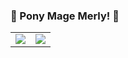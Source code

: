 ### 🦄 Pony Mage Merly! 🦄

<table>
  <tr>
    <td>
      <img src=https://github-readme-stats.vercel.app/api?username=AuruTus />
    </td>
    <td>
      <img src=https://github-readme-stats.vercel.app/api/top-langs/?username=AuruTus&layout=compact />
    </td>
  </tr>
</table>


<!---->
<!-- <a href="https://github-readme-stats.vercel.app/api?username=AuruTus">
  <img align="center" src="https://github-readme-stats.vercel.app/api?username=AuruTus" />
</a>

<br/>

<a href="https://github-readme-stats.vercel.app/api?username=AuruTus">
  <img align="center" src="https://github-readme-stats.vercel.app/api?username=AuruTus" />
</a> -->

<!--
**AuruTus/AuruTus** is a ✨ _special_ ✨ repository because its `README.md` (this file) appears on your GitHub profile.

Here are some ideas to get you started:

- 🔭 I’m currently working on ...
- 🌱 I’m currently learning ...
- 👯 I’m looking to collaborate on ...
- 🤔 I’m looking for help with ...
- 💬 Ask me about ...
- 📫 How to reach me: ...
- 😄 Pronouns: ...
- ⚡ Fun fact: ...
-->
